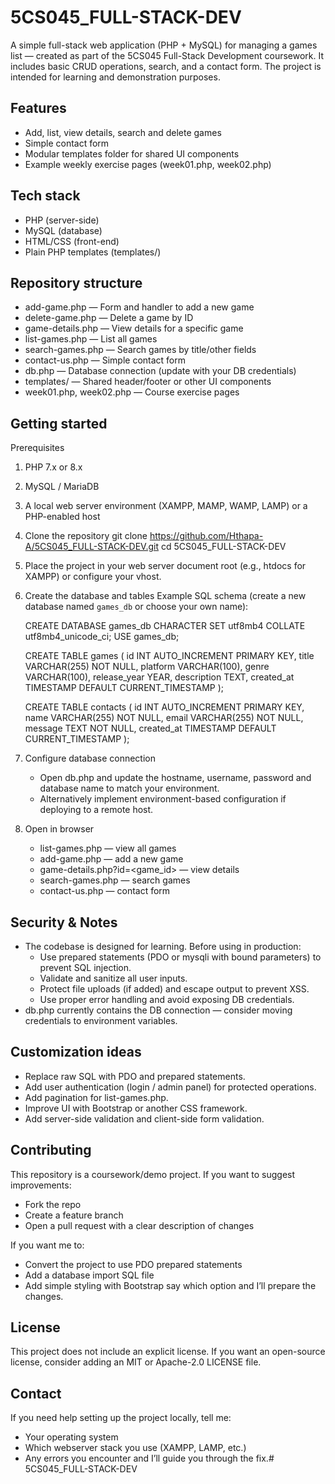 # 5CS045_FULL-STACK-DEV

A simple full-stack web application (PHP + MySQL) for managing a games list — created as part of the 5CS045 Full-Stack Development coursework. It includes basic CRUD operations, search, and a contact form. The project is intended for learning and demonstration purposes.

## Features
- Add, list, view details, search and delete games
- Simple contact form
- Modular templates folder for shared UI components
- Example weekly exercise pages (week01.php, week02.php)

## Tech stack
- PHP (server-side)
- MySQL (database)
- HTML/CSS (front-end)
- Plain PHP templates (templates/)

## Repository structure
- add-game.php — Form and handler to add a new game
- delete-game.php — Delete a game by ID
- game-details.php — View details for a specific game
- list-games.php — List all games
- search-games.php — Search games by title/other fields
- contact-us.php — Simple contact form
- db.php — Database connection (update with your DB credentials)
- templates/ — Shared header/footer or other UI components
- week01.php, week02.php — Course exercise pages

## Getting started

Prerequisites
1. PHP 7.x or 8.x
2. MySQL / MariaDB
3. A local web server environment (XAMPP, MAMP, WAMP, LAMP) or a PHP-enabled host

1. Clone the repository
   git clone https://github.com/Hthapa-A/5CS045_FULL-STACK-DEV.git
   cd 5CS045_FULL-STACK-DEV

2. Place the project in your web server document root (e.g., htdocs for XAMPP) or configure your vhost.

3. Create the database and tables
   Example SQL schema (create a new database named `games_db` or choose your own name):

   CREATE DATABASE games_db CHARACTER SET utf8mb4 COLLATE utf8mb4_unicode_ci;
   USE games_db;

   CREATE TABLE games (
     id INT AUTO_INCREMENT PRIMARY KEY,
     title VARCHAR(255) NOT NULL,
     platform VARCHAR(100),
     genre VARCHAR(100),
     release_year YEAR,
     description TEXT,
     created_at TIMESTAMP DEFAULT CURRENT_TIMESTAMP
   );

   CREATE TABLE contacts (
     id INT AUTO_INCREMENT PRIMARY KEY,
     name VARCHAR(255) NOT NULL,
     email VARCHAR(255) NOT NULL,
     message TEXT NOT NULL,
     created_at TIMESTAMP DEFAULT CURRENT_TIMESTAMP
   );

4. Configure database connection
   - Open db.php and update the hostname, username, password and database name to match your environment.
   - Alternatively implement environment-based configuration if deploying to a remote host.

5. Open in browser
   - list-games.php — view all games
   - add-game.php — add a new game
   - game-details.php?id=<game_id> — view details
   - search-games.php — search games
   - contact-us.php — contact form

## Security & Notes
- The codebase is designed for learning. Before using in production:
  - Use prepared statements (PDO or mysqli with bound parameters) to prevent SQL injection.
  - Validate and sanitize all user inputs.
  - Protect file uploads (if added) and escape output to prevent XSS.
  - Use proper error handling and avoid exposing DB credentials.
- db.php currently contains the DB connection — consider moving credentials to environment variables.

## Customization ideas
- Replace raw SQL with PDO and prepared statements.
- Add user authentication (login / admin panel) for protected operations.
- Add pagination for list-games.php.
- Improve UI with Bootstrap or another CSS framework.
- Add server-side validation and client-side form validation.

## Contributing
This repository is a coursework/demo project. If you want to suggest improvements:
- Fork the repo
- Create a feature branch
- Open a pull request with a clear description of changes

If you want me to:
- Convert the project to use PDO prepared statements
- Add a database import SQL file
- Add simple styling with Bootstrap
say which option and I’ll prepare the changes.

## License
This project does not include an explicit license. If you want an open-source license, consider adding an MIT or Apache-2.0 LICENSE file.

## Contact
If you need help setting up the project locally, tell me:
- Your operating system
- Which webserver stack you use (XAMPP, LAMP, etc.)
- Any errors you encounter
and I’ll guide you through the fix.# 5CS045_FULL-STACK-DEV
